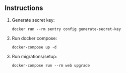 ## Instructions

1. Generate secret key:
    ```
    docker run --rm sentry config generate-secret-key
    ```
   
2. Run docker compose:

    ```shell
    docker-compose up -d
    ```

3. Run migrations/setup:
   ```shell
   docker-compose run --rm web upgrade
   ```
